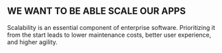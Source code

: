 <StandardTab choosen="scalability" />

<div class="text-center font-bold h-full overflow-y-auto m-4 mt-40">
  <h2>WE WANT TO BE ABLE SCALE OUR APPS</h2>
  <p class="font-extralight">
    Scalability is an essential component of enterprise software. Prioritizing it from the start leads to lower maintenance costs, better user experience, and higher agility.
  </p>
</div>

<!-- TIME : 05:00 -->